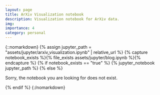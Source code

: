 ```yaml
---
layout: page
title: ArXiv Visualization notebook
description: Visualization notebook for ArXiv data.
img:
importance: 4
category: personal
---
```


{::nomarkdown}
{% assign jupyter_path = "assets/jupyter/arxiv_visualization.ipynb" | relative_url %}
{% capture notebook_exists %}{% file_exists assets/jupyter/blog.ipynb %}{% endcapture %}
{% if notebook_exists == "true" %}
    {% jupyter_notebook jupyter_path %}
{% else %}
    <p>Sorry, the notebook you are looking for does not exist.</p>
{% endif %}
{:/nomarkdown}